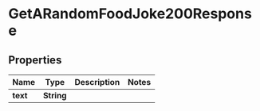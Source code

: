 

# GetARandomFoodJoke200Response



## Properties

| Name | Type | Description | Notes |
|------------ | ------------- | ------------- | -------------|
|**text** | **String** |  |  |



